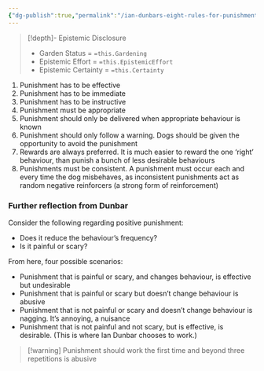 ```yaml
---
{"dg-publish":true,"permalink":"/ian-dunbars-eight-rules-for-punishment/","tags":["Note"],"created":"2024-06-28T19:23:18.632-03:00","updated":"2024-06-28T20:18:38.702-03:00"}
---
```


>[!depth]- Epistemic Disclosure
>- Garden Status =  `=this.Gardening`
>- Epistemic Effort =  `=this.EpistemicEffort`
>- Epistemic Certainty =  `=this.Certainty`

1. Punishment has to be effective
2. Punishment has to be immediate
3. Punishment has to be instructive
4. Punishment must be appropriate 
5. Punishment should only be delivered when appropriate behaviour is known
6. Punishment should only follow a warning. Dogs should be given the opportunity to avoid the punishment 
7. Rewards are always preferred. It is much easier to reward the one ‘right’ behaviour, than punish a bunch of less desirable behaviours
8. Punishments must be consistent. A punishment must occur each and every time the dog misbehaves, as inconsistent punishments act as random negative reinforcers (a strong form of reinforcement)

### Further reflection from Dunbar
Consider the following regarding positive punishment:
- Does it reduce the behaviour’s frequency?
- Is it painful or scary?

From here, four possible scenarios:
- Punishment that is painful or scary, and changes behaviour, is effective but undesirable
- Punishment that is painful or scary but doesn’t change behaviour is abusive
- Punishment that is not painful or scary and doesn’t change behaviour is nagging. It’s annoying, a nuisance
- Punishment that is not painful and not scary, but is effective, is desirable. (This is where Ian Dunbar chooses to work.)

>[!warning] Punishment should work the first time and beyond three repetitions is abusive 
   